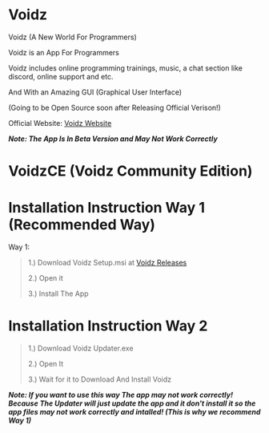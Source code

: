# Voidz
Voidz (A New World For Programmers)

Voidz is an App For Programmers

Voidz includes online programming trainings, music, a chat section like discord, online support and etc.

And With an Amazing GUI (Graphical User Interface)

(Going to be Open Source soon after Releasing Official Verison!)

Official Website: [Voidz Website](https://sepehrgithub.github.io/Voidz/)

***Note: The App Is In Beta Version and May Not Work Correctly***

# VoidzCE (Voidz Community Edition)


# Installation Instruction Way 1 (Recommended Way)

Way 1:

>1.) Download Voidz Setup.msi at [Voidz Releases](https://github.com/sepehrgithub/Voidz/releases)
>
>2.) Open it
>
>3.) Install The App

# Installation Instruction Way 2

>1.) Download Voidz Updater.exe
>
>2.) Open It
>
>3.) Wait for it to Download And Install Voidz

***Note: If you want to use this way The app may not work correctly! Because The Updater will just update the app and it don't install it so the app files may not work correctly and intalled! (This is why we recommend Way 1)***
